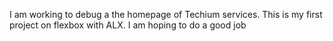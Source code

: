 I am working to debug a the homepage of Techium services.
This is my first project on flexbox with ALX.
I am hoping to do a good job
